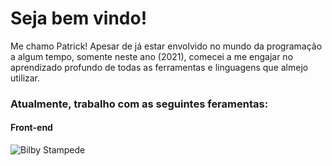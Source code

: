 # Seja bem vindo!

Me chamo Patrick! Apesar de já estar envolvido no mundo da programação a algum tempo, somente neste ano (2021), comecei a me engajar no aprendizado profundo de todas as ferramentas e linguagens que almejo utilizar.

### Atualmente, trabalho com as seguintes feramentas: 

#### Front-end
![Bilby Stampede](https://upload.wikimedia.org/wikipedia/commons/thumb/2/27/PHP-logo.svg/2560px-PHP-logo.svg.png)

